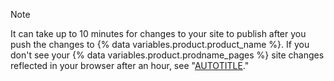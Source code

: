 > [!NOTE]
> It can take up to 10 minutes for changes to your site to publish after you push the changes to {% data variables.product.product_name %}. If you don't see your {% data variables.product.prodname_pages %} site changes reflected in your browser after an hour, see "[AUTOTITLE](/pages/setting-up-a-github-pages-site-with-jekyll/about-jekyll-build-errors-for-github-pages-sites)."
